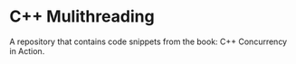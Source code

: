 # C++ Mulithreading
A repository that contains code snippets from the book: C++ Concurrency in Action.
